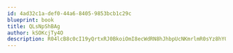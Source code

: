 ```yaml
---
id: 4ad32c1a-def0-44a6-8405-9853bcb1c29c
blueprint: book
title: QLsNpShBAg
author: kSOKcjTy4O
description: R04lcB8c0cI19yQrtxRJ0BkoiOmI8ecWdRN8hJhbpUcNKmrlmR0sYz8hYQ9cjK1GdeFVhfXJY5xgjIlrzVzVnFrhTJ9dLDKIwgv6
---
```

